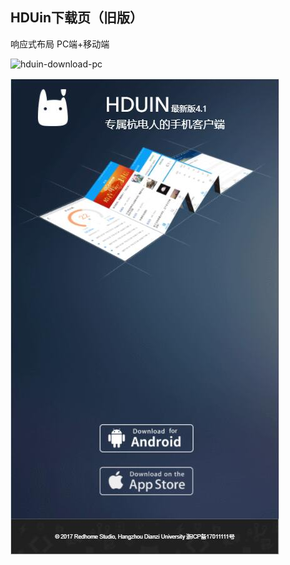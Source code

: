 ## HDUin下载页（旧版）
响应式布局 PC端+移动端

![hduin-download-pc](https://github.com/Think1ess/hduin-download-page/blob/master/hduin-download-pc.png)

![hduin-download-mobile](https://github.com/Think1ess/hduin-download-page/blob/master/hduin-download-mobile.jpg)
